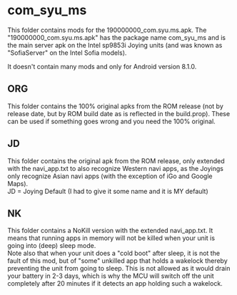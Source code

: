 # com_syu_ms

This folder contains mods for the 190000000_com.syu.ms.apk.
The "190000000_com.syu.ms.apk" has the package name com_syu_ms and is the main server apk on the Intel sp9853i Joying units (and was known as "SofiaServer" on the Intel Sofia models).

It doesn't contain many mods and only for Android version 8.1.0. 

## ORG
This folder contains the 100% original apks from the ROM release (not by release date, but by ROM build date as is reflected in the build.prop). These can be used if something goes wrong and you need the 100% original.

## JD
This folder contains the original apk from the ROM release, only extended with the navi_app.txt to also recognize Western navi apps, as the Joyings only recognize Asian navi apps (with the exception of iGo and Google Maps).<br>
JD = Joying Default (I had to give it some name and it is MY default)

## NK
This folder contains a NoKill version with the extended navi_app.txt. It means that running apps in memory will not be killed when your unit is going into (deep) sleep mode.<br>
Note also that when your unit does a "cold boot" after sleep, it is not the fault of this mod, but of "some" unkilled app that holds a wakelock thereby preventing the unit from going to sleep. This is not allowed as it would drain your battery in 2-3 days, which is why the MCU will switch off the unit completely after 20 minutes if it detects an app holding such a wakelock.
